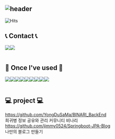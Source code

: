![header](https://capsule-render.vercel.app/api?type=wave&color=auto&text=Jimin%20Lim&animation=twinkling&fontSize=70&fontAlign=50&fontAlign=70&height=250)
---
  
![Hits](https://hits.seeyoufarm.com/api/count/incr/badge.svg?url=https%3A%2F%2Fgithub.com%2Fjimmy0524&count_bg=%23F7D0D0&title_bg=%236398C4&icon=github.svg&icon_color=%23F7D0D0&title=github&edge_flat=false)

 
## 📞 Contact 📞
<div style="display:flex; flex-direction:row;">
    <a href="https://www.instagram.com/jm_b8">
        <img src="https://img.shields.io/badge/Instagram-E4405F?style=for-the-badge&logo=Instagram&logoColor=white"> 
    </a>
    <a href="mailto:10jmin04@gmail.com">
        <img src="https://img.shields.io/badge/Gmail-EA4335?style=for-the-badge&logo=Gmail&logoColor=white"> 
    </a>
</div><br>
    
## 🔨 Once I've used 🔨
<div style="display:flex; flex-direction:row;">
    <img src="https://img.shields.io/badge/Java-007396?style=for-the-badge&logo=Java&logoColor=white"> 
    <img src="https://img.shields.io/badge/SpringBoot-6DB33F?style=for-the-badge&logo=spring boot&logoColor=white"> 
    <img src="https://img.shields.io/badge/oracle-F80000?style=for-the-badge&logo=oracle&logoColor=white"> 
    <img src="https://img.shields.io/badge/mysql-4479A1?style=for-the-badge&logo=mysql&logoColor=white"> 
    <br>
    <img src="https://img.shields.io/badge/html5-E34F26?style=flat-square&logo=html5&logoColor=white"> 
    <img src="https://img.shields.io/badge/css-1572B6?style=flat-square&logo=css3&logoColor=white"> 
    <img src="https://img.shields.io/badge/javascript-F7DF1E?style=flat-square&logo=javascript&logoColor=black"> 
    <img src="https://img.shields.io/badge/bootstrap-7952B3?style=flat-square&logo=bootstrap&logoColor=white">
    <img src="https://img.shields.io/badge/python-3776AB?style=flat-square&logo=python&logoColor=white"> 
    <br>
</div><br>
</div>

## 💻 project 💻

https://github.com/YongDuSaMa/BINARI_BackEnd
<br>
희귀병 정보 공유와 관리 커뮤니티 비나리
<br>
https://github.com/jimmy0524/Springboot-JPA-Blog
<br>
나만의 블로그 만들기
